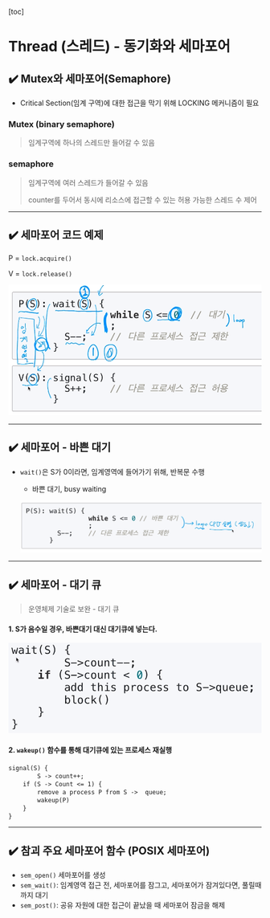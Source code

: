 [toc]

# Thread (스레드) - 동기화와 세마포어

## :heavy_check_mark: Mutex와 세마포어(Semaphore)

- Critical Section(임계 구역)에 대한 접근을 막기 위해 LOCKING 메커니즘이 필요

### Mutex (binary semaphore)

> 임계구역에 하나의 스레드만 들어갈 수 있음



### semaphore

> 임계구역에 여러 스레드가 들어갈 수 있음
>
> counter를 두어서 동시에 리소스에 접근할 수 있는 허용 가능한 스레드 수 제어




<hr>

## :heavy_check_mark: 세마포어 코드 예제

P = `lock.acquire()`

V = `lock.release()`

![image-20210223211219609](assets/image-20210223211219609.png)



<hr>

## :heavy_check_mark: 세마포어 - 바쁜 대기


- `wait()`은 S가 0이라면, 임계영역에 들어가기 위해, 반복문 수행

  - 바쁜 대기, busy waiting

  ![image-20210223211409288](assets/image-20210223211409288.png)



<hr>

## :heavy_check_mark: 세마포어 - 대기 큐

> 운영체제 기술로 보완 - 대기 큐

#### 1. S가 음수일 경우, **바쁜대기** 대신 **대기큐**에 넣는다.

![image-20210223211456803](assets/image-20210223211456803.png)



#### 2. `wakeup()` 함수를 통해 대기큐에 있는 프로세스 재실행

```
signal(S) {
		S -> count++;
	if (S -> Count <= 1) {
		remove a process P from S ->  queue;
		wakeup(P)
	}
}
```





<hr>

## :heavy_check_mark: 참괴 주요 세마포어 함수 (POSIX 세마포어)

- `sem_open()` 세마포어를 생성
- `sem_wait()`: 임계영역 접근 전, 세마포어를 잠그고, 세마포어가 잠겨있다면, 풀릴때까지 대기
- `sem_post()`: 공유 자원에 대한 접근이 끝났을 때 세마포어 잠금을 해제





